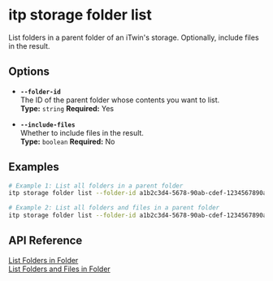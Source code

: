 # itp storage folder list

List folders in a parent folder of an iTwin's storage. Optionally, include files in the result.

## Options

- **`--folder-id`**  
  The ID of the parent folder whose contents you want to list.  
  **Type:** `string` **Required:** Yes

- **`--include-files`**  
  Whether to include files in the result.  
  **Type:** `boolean` **Required:** No

## Examples

```bash
# Example 1: List all folders in a parent folder
itp storage folder list --folder-id a1b2c3d4-5678-90ab-cdef-1234567890ab

# Example 2: List all folders and files in a parent folder
itp storage folder list --folder-id a1b2c3d4-5678-90ab-cdef-1234567890ab --include-files true
```

## API Reference

[List Folders in Folder](https://developer.bentley.com/apis/storage/operations/get-folders-in-folder/)  
[List Folders and Files in Folder](https://developer.bentley.com/apis/storage/operations/get-folders-and-files-in-folder/)

